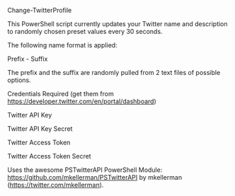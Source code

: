 Change-TwitterProfile

This PowerShell script currently updates your Twitter name and description to randomly chosen preset values every 30 seconds.

The following name format is applied:

Prefix - Suffix

The prefix and the suffix are randomly pulled from 2 text files of possible options.

Credentials Required (get them from https://developer.twitter.com/en/portal/dashboard) 

Twitter API Key

Twitter API Key Secret

Twitter Access Token

Twitter Access Token Secret

Uses the awesome PSTwitterAPI PowerShell Module: https://github.com/mkellerman/PSTwitterAPI by mkellerman (https://twitter.com/mkellerman). 
